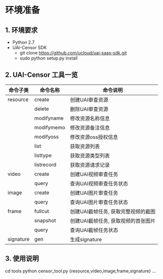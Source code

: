 

# 环境准备

## 1. 环境要求

- Python 2.7
- UAI-Censor SDK
    - git clone https://github.com/ucloud/uai-saas-sdk.git
    - sudo python setup.py install

## 2. UAI-Censor 工具一览

| 命令子类 | 命令名称 | 命令说明 |
| -------- | -------- | -------- |
| resource   | create      | 创建UAI审查资源 |
|            | delete      | 删除UAI审查资源 |
|			   | modifyname  | 修改资源名称信息 |
| 			   | modifymemo  | 修改资源备注信息 |
|            | modifyoss   | 修改资源oss授权信息 |
|            | list        | 获取资源列表 |
|            | listtype    | 获取资源类型列表 |
|            | listrecord  | 获取资源请求记录 |
| video      | create      | 创建UAI视频审查任务 |
|            | query       | 查询UAI视频审查任务状态 |
| image      | create      | 创建UAI图片审查任务 |
|            | query       | 查询UAI图片审查任务状态|
| frame      | fullcut     | 创建UAI截帧任务, 获取完整视频的截图 |
|			   | snapshot    | 创建UAI截帧任务, 获取视频的首张图片 |
|            | query       | 查询UAI截帧任务状态 |
| signature  | gen         | 生成signature |

## 3. 使用说明

  cd tools
  python censor_tool.py {resource,video,image,frame,signature} ...

